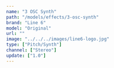 ```yaml
---
name: "3 OSC Synth"
path: "/models/effects/3-osc-synth"
brand: "Line 6"
model: "Original"
url: ""
image: "../../../images/line6-logo.jpg"
type: ["Pitch/Synth"]
channel: ["Stereo"]
update: ["1.0"]
---
```

